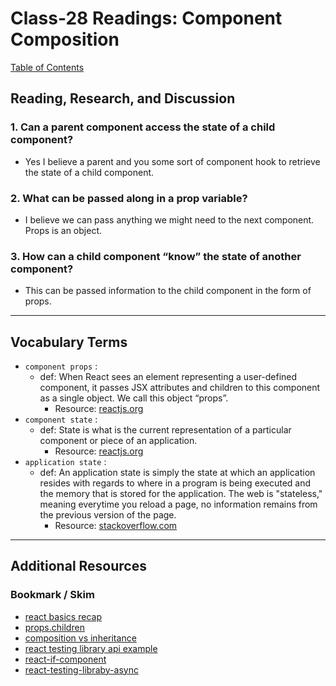 # Class-28 Readings: Component Composition

[Table of Contents](../README.md)  

## Reading, Research, and Discussion

### 1. Can a parent component access the state of a child component?

- Yes I believe a parent and you some sort of component hook to retrieve the state of a child component.  

### 2. What can be passed along in a prop variable?

- I believe we can pass anything we might need to the next component. Props is an object.

### 3. How can a child component “know” the state of another component?

- This can be passed information to the child component in the form of props.

---

## Vocabulary Terms  

- `component props` :  
  - def: When React sees an element representing a user-defined component, it passes JSX attributes and children to this component as a single object. We call this object “props”.
    - Resource: [reactjs.org](https://reactjs.org/docs/components-and-props.html#:~:text=When%20React%20sees%20an%20element,call%20this%20object%20%E2%80%9Cprops%E2%80%9D.)   
- `component state` :  
  - def: State is what is the current representation of a particular component or piece of an application.
    - Resource: [reactjs.org](https://reactjs.org/docs/state-and-lifecycle.html)  
- `application state` :  
  - def: An application state is simply the state at which an application resides with regards to where in a program is being executed and the memory that is stored for the application. The web is "stateless," meaning everytime you reload a page, no information remains from the previous version of the page.
    - Resource: [stackoverflow.com](https://stackoverflow.com/questions/8102674/what-is-application-state#:~:text=An%20application%20state%20is%20simply,previous%20version%20of%20the%20page.)  

---

## Additional Resources  

### Bookmark / Skim

- [react basics recap](https://www.freecodecamp.org/news/these-are-the-concepts-you-should-know-in-react-js-after-you-learn-the-basics-ee1d2f4b8030/)  
- [props.children](https://codeburst.io/a-quick-intro-to-reacts-props-children-cb3d2fce4891)  
- [composition vs inheritance](https://reactjs.org/docs/composition-vs-inheritance.html)  
- [react testing library api example](https://testing-library.com/docs/react-testing-library/example-intro)  
- [react-if-component](https://www.npmjs.com/package/react-if)  
- [react-testing-libraby-async](https://testing-library.com/docs/dom-testing-library/api-async)  